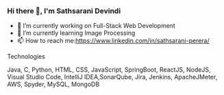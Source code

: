 ### Hi there 👋, I'm Sathsarani Devindi

<!--
**SathsaraniDevindi/SathsaraniDevindi** is a ✨ _special_ ✨ repository because its `README.md` (this file) appears on your GitHub profile.
-->

- 🔭 I’m currently working on Full-Stack Web Development
- 🌱 I’m currently learning Image Processing
- 📫 How to reach me:https://www.linkedin.com/in/sathsarani-perera/

Technologies

Java, C, Python, HTML, CSS, JavaScript, SpringBoot, ReactJS, NodeJS, Visual Studio Code, IntelliJ IDEA,SonarQube, Jira, Jenkins, ApacheJMeter, AWS, Spyder, MySQL, MongoDB



